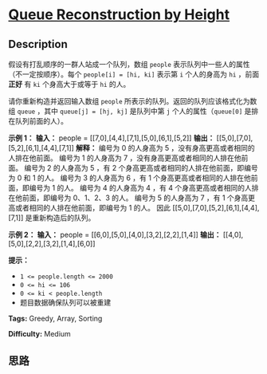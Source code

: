# [Queue Reconstruction by Height][title]

## Description

假设有打乱顺序的一群人站成一个队列，数组 `people` 表示队列中一些人的属性（不一定按顺序）。每个 `people[i] = [hi, ki]`
表示第 `i` 个人的身高为 `hi` ，前面 **正好** 有 `ki` 个身高大于或等于 `hi` 的人。

请你重新构造并返回输入数组 `people` 所表示的队列。返回的队列应该格式化为数组 `queue` ，其中 `queue[j] = [hj, kj]`
是队列中第 `j` 个人的属性（`queue[0]` 是排在队列前面的人）。

**示例 1：**
            **输入：** people = [[7,0],[4,4],[7,1],[5,0],[6,1],[5,2]]    **输出：** [[5,0],[7,0],[5,2],[6,1],[4,4],[7,1]]    **解释：**    编号为 0 的人身高为 5 ，没有身高更高或者相同的人排在他前面。    编号为 1 的人身高为 7 ，没有身高更高或者相同的人排在他前面。    编号为 2 的人身高为 5 ，有 2 个身高更高或者相同的人排在他前面，即编号为 0 和 1 的人。    编号为 3 的人身高为 6 ，有 1 个身高更高或者相同的人排在他前面，即编号为 1 的人。    编号为 4 的人身高为 4 ，有 4 个身高更高或者相同的人排在他前面，即编号为 0、1、2、3 的人。    编号为 5 的人身高为 7 ，有 1 个身高更高或者相同的人排在他前面，即编号为 1 的人。    因此 [[5,0],[7,0],[5,2],[6,1],[4,4],[7,1]] 是重新构造后的队列。    

**示例 2：**
            **输入：** people = [[6,0],[5,0],[4,0],[3,2],[2,2],[1,4]]    **输出：** [[4,0],[5,0],[2,2],[3,2],[1,4],[6,0]]    

**提示：**

  * `1 <= people.length <= 2000`
  * `0 <= hi <= 106`
  * `0 <= ki < people.length`
  * 题目数据确保队列可以被重建


**Tags:** Greedy, Array, Sorting

**Difficulty:** Medium

## 思路

[title]: https://leetcode-cn.com/problems/queue-reconstruction-by-height
